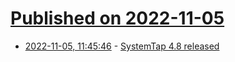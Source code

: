 # [Published on 2022-11-05](index.md)

* [2022-11-05, 11:45:46](https://lobste.rs/s/r9q9v2/systemtap_4_8_released) - [SystemTap 4.8 released](https://lwn.net/Articles/913908/)
